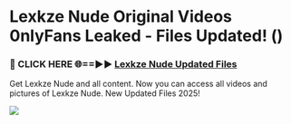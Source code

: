 # Lexkze Nude Original Videos 0nlyFans Leaked - Files Updated! ()

<h3>🔴 CLICK HERE 🌐==►► <a href="https://tinyurl.com/2p9ay9w9" rel="nofollow">Lexkze Nude Updated Files</a></h3>

Get Lexkze Nude and all content. Now you can access all videos and pictures of Lexkze Nude. New Updated Files 2025!

[![](https://i.imgur.com/KQgVmj3.gif)](https://tinyurl.com/2p9ay9w9)
